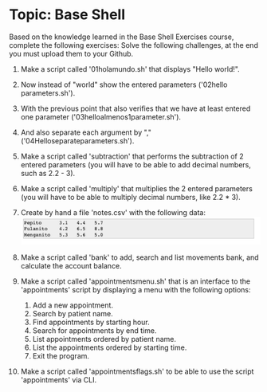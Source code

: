 # Topic: Base Shell
Based on the knowledge learned in the Base Shell Exercises course,
complete the following exercises:
Solve the following challenges, at the end you must upload them to
your Github.
1. Make a script called '01holamundo.sh' that displays "Hello world!".
2. Now instead of "world" show the entered parameters ('02hello
parameters.sh').
3. With the previous point that also verifies that we have at least
entered one parameter ('03helloalmenos1parameter.sh').
4. And also separate each argument by "," ('04Helloseparateparameters.sh').
5. Make a script called 'subtraction' that performs the subtraction of 2
entered parameters (you will have to be able to add decimal
numbers, such as 2.2 - 3).
6. Make a script called 'multiply' that multiplies the 2 entered
parameters (you will have to be able to multiply decimal numbers,
like 2.2 * 3).
7. Create by hand a file 'notes.csv' with the following data:
![output](./output.png)

8. Make a script called 'bank' to add, search and list movements bank,
and calculate the account balance.
9. Make a script called 'appointmentsmenu.sh' that is an interface to the
'appointments' script by displaying a menu with the following options:
    1. Add a new appointment.
    2. Search by patient name.
    3. Find appointments by starting hour.
    4. Search for appointments by end time.
    5. List appointments ordered by patient name. 
    6. List the appointments ordered by starting time. 
    7. Exit the program.
10. Make a script called 'appointmentsflags.sh' to be able to use the
script 'appointments' via CLI.